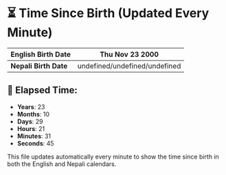 # ⏳ Time Since Birth (Updated Every Minute)

| **English Birth Date** | Thu Nov 23 2000 |
|------------------------|-------------------------------------|
| **Nepali Birth Date**  | undefined/undefined/undefined                  |

## 📅 Elapsed Time:

- **Years**: 23
- **Months**: 10
- **Days**: 29
- **Hours**: 21
- **Minutes**: 31
- **Seconds**: 45

This file updates automatically every minute to show the time since birth in both the English and Nepali calendars.